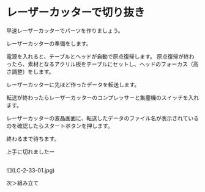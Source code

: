 # レーザーカッターで切り抜き

早速レーザーカッターでパーツを作りましょう。

レーザーカッターの準備をします。

電源を入れると、テーブルとヘッドが自動で原点復帰します。
原点復帰が終わったら、素材となるアクリル板をテーブルにセットし、ヘッドのフォーカス（高さ調整）をします。

レーザーカッターに先ほど作ったデータを転送します。

転送が終わったらレーザーカッターのコンプレッサーと集塵機のスイッチを入れます。

レーザーカッターの液晶画面に、転送したデータのファイル名が表示されているのを確認したらスタートボタンを押します。

終わるまで待ちます。

上手に切れましたー

<br>
![](LC-2-33-01.jpg)

次＞組み立て
